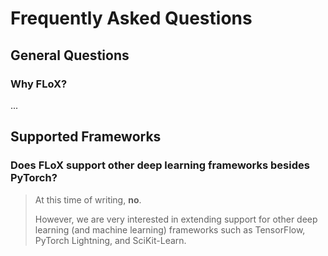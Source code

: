 # Frequently Asked Questions

## General Questions

### Why FLoX?
...

## Supported Frameworks

### Does FLoX support other deep learning frameworks besides PyTorch?
> At this time of writing, **no**.
>
> However, we are very interested in extending support for other deep learning (and machine learning) frameworks
> such as TensorFlow, PyTorch Lightning, and SciKit-Learn.
